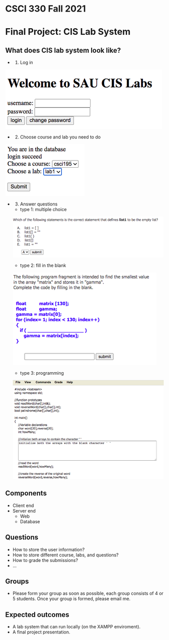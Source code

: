 # CSCI 330 Fall 2021
# Final Project: CIS Lab System

## What does CIS lab system look like?
+ 1. Log in

![](../Resources/fp_login.png)

+ 2. Choose course and lab you need to do

![](../Resources/fp_courselab.png)

+ 3. Answer questions
  - type 1: multiple choice
  
  ![](../Resources/fp_multichoice.png)
  
  - type 2: fill in the blank
  
  ![](../Resources/fp_fillin.png)
  
  - type 3: programming
  
  ![](../Resources/fp_programming.png)
  
## Components
+ Client end
+ Server end
  - Web
  - Database

## Questions
+ How to store the user information?
+ How to store different course, labs, and questions?
+ How to grade the submissions?
+ ...

## Groups
+ Please form your group as soon as possible, each group consists of 4 or 5 students. Once your group is formed, please email me.

## Expected outcomes
+ A lab system that can run locally (on the XAMPP enviroment).
+ A final project presentation.
